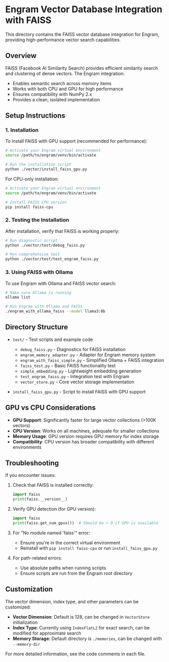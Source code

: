 # Engram Vector Database Integration with FAISS

This directory contains the FAISS vector database integration for Engram, providing high-performance vector search capabilities.

## Overview

FAISS (Facebook AI Similarity Search) provides efficient similarity search and clustering of dense vectors. The Engram integration:

- Enables semantic search across memory items
- Works with both CPU and GPU for high performance
- Ensures compatibility with NumPy 2.x
- Provides a clean, isolated implementation

## Setup Instructions

### 1. Installation

To install FAISS with GPU support (recommended for performance):

```bash
# Activate your Engram virtual environment
source /path/to/engram/venv/bin/activate

# Run the installation script
python ./vector/install_faiss_gpu.py
```

For CPU-only installation:

```bash
# Activate your Engram virtual environment
source /path/to/engram/venv/bin/activate

# Install FAISS CPU version
pip install faiss-cpu
```

### 2. Testing the Installation

After installation, verify that FAISS is working properly:

```bash
# Run diagnostic script
python ./vector/test/debug_faiss.py

# Run comprehensive test
python ./vector/test/test_engram_faiss.py
```

### 3. Using FAISS with Ollama

To use Engram with Ollama and FAISS vector search:

```bash
# Make sure Ollama is running
ollama list

# Run Engram with Ollama and FAISS
./engram_with_ollama_faiss --model llama3:8b
```

## Directory Structure

- `test/` - Test scripts and example code
  - `debug_faiss.py` - Diagnostics for FAISS installation
  - `engram_memory_adapter.py` - Adapter for Engram memory system
  - `engram_with_faiss_simple.py` - Simplified Ollama + FAISS integration
  - `faiss_test.py` - Basic FAISS functionality test
  - `simple_embedding.py` - Lightweight embedding generation
  - `test_engram_faiss.py` - Integration test with Engram
  - `vector_store.py` - Core vector storage implementation

- `install_faiss_gpu.py` - Script to install FAISS with GPU support

## GPU vs CPU Considerations

- **GPU Support**: Significantly faster for large vector collections (>100K vectors)
- **CPU Version**: Works on all machines, adequate for smaller collections
- **Memory Usage**: GPU version requires GPU memory for index storage
- **Compatibility**: CPU version has broader compatibility with different environments

## Troubleshooting

If you encounter issues:

1. Check that FAISS is installed correctly:
   ```python
   import faiss
   print(faiss.__version__)
   ```

2. Verify GPU detection (for GPU version):
   ```python
   import faiss
   print(faiss.get_num_gpus())  # Should be > 0 if GPU is available
   ```

3. For "No module named 'faiss'" error:
   - Ensure you're in the correct virtual environment
   - Reinstall with `pip install faiss-cpu` or run `install_faiss_gpu.py`

4. For path-related errors:
   - Use absolute paths when running scripts
   - Ensure scripts are run from the Engram root directory

## Customization

The vector dimension, index type, and other parameters can be customized:

- **Vector Dimension**: Default is 128, can be changed in `VectorStore` initialization
- **Index Type**: Currently using `IndexFlatL2` for exact search, can be modified for approximate search
- **Memory Storage**: Default directory is `./memories`, can be changed with `--memory-dir`

For more detailed information, see the code comments in each file.